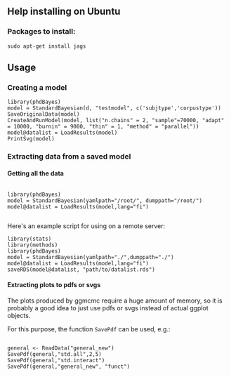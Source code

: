 

## Help installing on Ubuntu

### Packages to install:

    sudo apt-get install jags

## Usage


### Creating a model


```
library(phdBayes)
model = StandardBayesian(d, "testmodel", c('subjtype','corpustype'))
SaveOriginalData(model)
CreateAndRunModel(model, list("n.chains" = 2, "sample"=70000, "adapt" = 10000, "burnin" = 9000, "thin" = 1, "method" = "parallel"))
model@datalist = LoadResults(model)
PrintSvg(model)
```

### Extracting data from a saved model


#### Getting all the data

```

library(phdBayes)
model = StandardBayesian(yamlpath="/root/", dumppath="/root/")
model@datalist = LoadResults(model,lang="fi")


```

Here's an example script for using on a remote server:

```
library(stats)                                                                                            
library(methods)
library(phdBayes)                                                                                         
model = StandardBayesian(yamlpath="./",dumppath="./")                                                                
model@datalist = LoadResults(model,lang="fi")                                                             
saveRDS(model@datalist, "path/to/datalist.rds") 

```


#### Extracting plots to pdfs or svgs

The plots produced by ggmcmc require a huge amount of memory, so it is probably 
a good idea to just use pdfs or svgs instead of actual ggplot objects.

For this purpose, the function `SavePdf` can be used, e.g.: 

```

general <- ReadData("general_new")
SavePdf(general,"std.all",2,5)
SavePdf(general,"std.interact")
SavePdf(general,"general_new", "funct")

```
